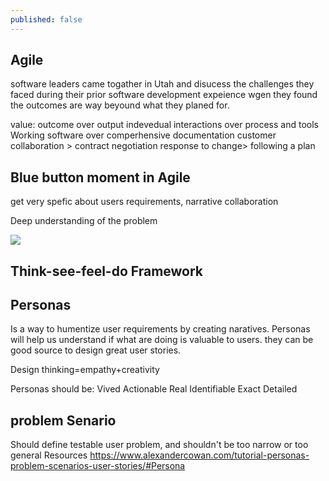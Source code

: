 ```yaml
---
published: false
---
```

## Agile

software leaders came togather in Utah and disucess the challenges they faced during their prior software development expeience wgen they found the outcomes are way beyound what they planed for.

value:
outcome over output
indevedual interactions over process and tools
Working software over comperhensive documentation
customer collaboration > contract negotiation
response to change> following a plan

## Blue button moment in Agile

get very spefic about users requirements, narrative collaboration



Deep understanding of the problem

![](https://i.imgur.com/vXnU7L8.png)

## Think-see-feel-do Framework


## Personas

Is a way to humentize user requirements by creating naratives. Personas will help us understand if what are doing is valuable to users. they can be good source to design great user stories.

Design thinking=empathy+creativity

Personas should be:
Vived
Actionable
Real
Identifiable 
Exact
Detailed

## problem Senario
Should define testable user problem, and shouldn't be too narrow or too general
Resources
https://www.alexandercowan.com/tutorial-personas-problem-scenarios-user-stories/#Persona